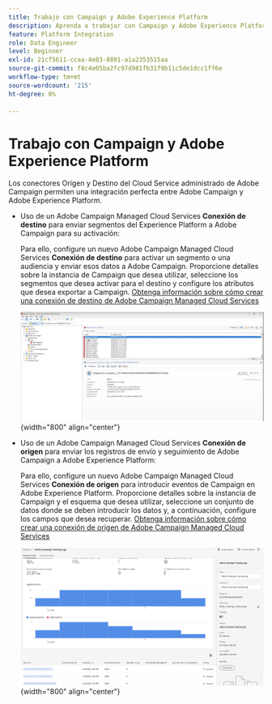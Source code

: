 ```yaml
---
title: Trabajo con Campaign y Adobe Experience Platform
description: Aprenda a trabajar con Campaign y Adobe Experience Platform
feature: Platform Integration
role: Data Engineer
level: Beginner
exl-id: 21cf5611-ccaa-4e83-8891-a1a2353515aa
source-git-commit: f8c4e05ba2fc97d981fb31f9b11c5de1dcc1ff6e
workflow-type: tm+mt
source-wordcount: '215'
ht-degree: 0%

---
```


# Trabajo con Campaign y Adobe Experience Platform

Los conectores Origen y Destino del Cloud Service administrado de Adobe Campaign permiten una integración perfecta entre Adobe Campaign y Adobe Experience Platform.

* Uso de un Adobe Campaign Managed Cloud Services **Conexión de destino** para enviar segmentos del Experience Platform a Adobe Campaign para su activación:

  Para ello, configure un nuevo Adobe Campaign Managed Cloud Services **Conexión de destino** para activar un segmento o una audiencia y enviar esos datos a Adobe Campaign. Proporcione detalles sobre la instancia de Campaign que desea utilizar, seleccione los segmentos que desea activar para el destino y configure los atributos que desea exportar a Campaign. [Obtenga información sobre cómo crear una conexión de destino de Adobe Campaign Managed Cloud Services](https://www.adobe.com/go/destinations-adobe-campaign-managed-cloud-services-en)

  ![](assets/aep-destination.png){width="800" align="center"}

* Uso de un Adobe Campaign Managed Cloud Services **Conexión de origen** para enviar los registros de envío y seguimiento de Adobe Campaign a Adobe Experience Platform:

  Para ello, configure un nuevo Adobe Campaign Managed Cloud Services **Conexión de origen** para introducir eventos de Campaign en Adobe Experience Platform. Proporcione detalles sobre la instancia de Campaign y el esquema que desea utilizar, seleccione un conjunto de datos donde se deben introducir los datos y, a continuación, configure los campos que desea recuperar. [Obtenga información sobre cómo crear una conexión de origen de Adobe Campaign Managed Cloud Services](https://www.adobe.com/go/sources-campaign-ui-en)

  ![](assets/aep-logs.png){width="800" align="center"}
